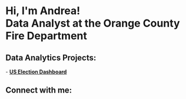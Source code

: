 <h1>Hi, I'm Andrea! <br/><a >Data Analyst at the Orange County Fire Department</a> 
  
<h2> Data Analytics Projects:</h2>
- <b> <a href="https://github.com/andreallinas/USElectionsDashboard">US Election Dashboard</a>




<h2> Connect with me:</h2>

[linkedin]: https://www.linkedin.com/in/andreallinas/

<!--

Here are some ideas to get you started:

- 🔭 I’m currently working on ...
- 🌱 I’m currently learning ...
- 👯 I’m looking to collaborate on ...
- 🤔 I’m looking for help with ...
- 💬 Ask me about ...
- 📫 How to reach me: ...
- 😄 Pronouns: ...
- ⚡ Fun fact: ...
-->
